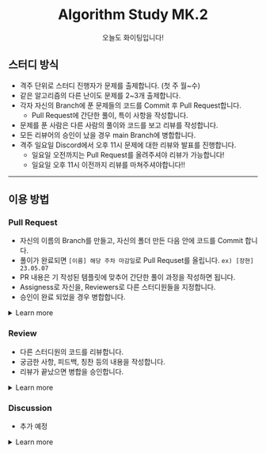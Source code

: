 <div align="center">
  <h1>Algorithm Study MK.2</h1>
  <p>오늘도 화이팅입니다!</p>

</div>

## 스터디 방식
- 격주 단위로 스터디 진행자가 문제를 출제합니다. (첫 주 월~수)
- 같은 알고리즘의 다른 난이도 문제를 2~3개 출제합니다.
- 각자 자신의 Branch에 푼 문제들의 코드를 Commit 후 Pull Request합니다.
  - Pull Request에 간단한 풀이, 특이 사항을 작성합니다.
- 문제를 푼 사람은 다른 사람의 풀이와 코드를 보고 리뷰를 작성합니다.
- 모든 리뷰어의 승인이 났을 경우 main Branch에 병합합니다.
- 격주 일요일 Discord에서 오후 11시 문제에 대한 리뷰와 발표를 진행합니다.
  - 일요일 오전까지는 Pull Request를 올려주셔야 리뷰가 가능합니다!
  - 일요일 오후 11시 이전까지 리뷰를 마쳐주셔야합니다!!
  
---
## 이용 방법
### Pull Request
- 자신의 이름의 Branch를 만들고, 자신의 폴더 만든 다음 안에 코드를 Commit 합니다.
- 풀이가 완료되면 `[이름] 해당 주차 마감일`로 Pull Requset를 올립니다. `ex) [장현] 23.05.07`
- PR 내용은 기 작성된 템플릿에 맞추어 간단한 풀이 과정을 작성하면 됩니다.
- Assigness로 자신을, Reviewers로 다른 스터디원들을 지정합니다.
- 승인이 완료 되었을 경우 병합합니다.

<details>
<summary>Learn more</summary>
<img src="https://user-images.githubusercontent.com/29997371/236584322-11688aff-d78f-4430-8b51-b41c5f2cd4c2.png">

1. 자신의 이름으로 브랜치를 생성합니다. (최초 1회)

<img src="https://user-images.githubusercontent.com/29997371/236585698-718a91f1-369d-48e9-b345-d9e35be83a60.png">

2. 문제를 풀고 해당 브랜치에 커밋합니다.

<img src="https://user-images.githubusercontent.com/29997371/236587009-5902a6b4-5c7f-4e2c-95d6-ac6b81565094.png">

3. 템플릿에 맞추어 풀리퀘스트를 작성합니다.
4. Assigness로 자신을, Reviewer로 다른 스터디원들을 등록합니다.

<img src="https://user-images.githubusercontent.com/29997371/236587442-7f96946a-5e20-4a7c-aa2e-d46bedcbb301.png">

6. 모든 리뷰가 끝나면 병합합니다.
</details>

### Review
- 다른 스터디원의 코드를 리뷰합니다.
- 궁금한 사항, 피드백, 칭찬 등의 내용을 작성합니다.
- 리뷰가 끝났으면 병합을 승인합니다.

<details>
<summary>Learn more</summary>

<img src="https://user-images.githubusercontent.com/29997371/236588729-9e67c043-6ba4-499d-99f6-91540e578b3c.png">

1. Pull requests - File changed

<img src="https://user-images.githubusercontent.com/29997371/236588869-c1d60a43-fe19-4ca4-acce-912d64a36a0d.png">

2. 코멘트를 작성할 영역을 클릭 혹은 드래그하여 선택합니다.

<img src="https://user-images.githubusercontent.com/29997371/236588922-83dfcc3f-92e5-457d-8168-494e47ce9481.png">

3. 코멘트를 작성합니다.(피드백, 칭찬, 궁금한 사항 등)

<img src="https://user-images.githubusercontent.com/29997371/236589053-c01d97b8-9c07-4b33-aad5-c540b07a2604.png">

4. 코멘트를 모두 작성했으면 우측 상단에서 풀 리퀘스트의 병합을 승인합니다.

</details>

### Discussion
- 추가 예정

<details>
<summary>Learn more</summary>
추가 예정
</details>
